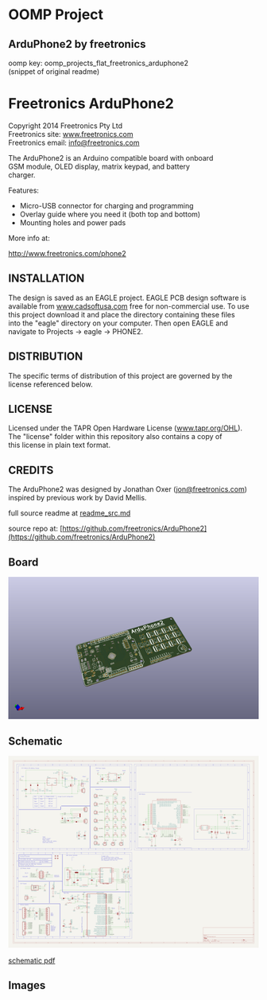 # OOMP Project  
## ArduPhone2  by freetronics  
  
oomp key: oomp_projects_flat_freetronics_arduphone2  
(snippet of original readme)  
  
Freetronics ArduPhone2  
======================  
Copyright 2014 Freetronics Pty Ltd    
Freetronics site:  www.freetronics.com    
Freetronics email: info@freetronics.com    
  
The ArduPhone2 is an Arduino compatible board with onboard  
GSM module, OLED display, matrix keypad, and battery  
charger.  
  
Features:  
  
 * Micro-USB connector for charging and programming  
 * Overlay guide where you need it (both top and bottom)  
 * Mounting holes and power pads  
  
More info at:  
  
  http://www.freetronics.com/phone2  
  
  
INSTALLATION  
------------  
The design is saved as an EAGLE project. EAGLE PCB design software is  
available from www.cadsoftusa.com free for non-commercial use. To use  
this project download it and place the directory containing these files  
into the "eagle" directory on your computer. Then open EAGLE and  
navigate to Projects -> eagle -> PHONE2.  
  
  
DISTRIBUTION  
------------  
The specific terms of distribution of this project are governed by the  
license referenced below.  
  
  
LICENSE  
-------  
Licensed under the TAPR Open Hardware License (www.tapr.org/OHL).  
The "license" folder within this repository also contains a copy of  
this license in plain text format.  
  
  
CREDITS  
-------  
The ArduPhone2 was designed by Jonathan Oxer (jon@freetronics.com)  
inspired by previous work by David Mellis.  
  
  full source readme at [readme_src.md](readme_src.md)  
  
source repo at: [https://github.com/freetronics/ArduPhone2](https://github.com/freetronics/ArduPhone2)  
## Board  
  
[![working_3d.png](working_3d_600.png)](working_3d.png)  
## Schematic  
  
[![working_schematic.png](working_schematic_600.png)](working_schematic.png)  
  
[schematic pdf](working_schematic.pdf)  
## Images  
